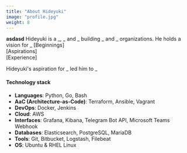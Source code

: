 ```yaml
---
title: "About Hideyuki"
image: "profile.jpg"
weight: 8
---
```

**asdasd**
Hideyuki is a _, _ and _ building _ and _ organizations. He holds a vision for _
[Beginnings]<br>
[Aspirations]<br>
[Experience]

Hideyuki's aspiration for _ led him to _


#### Technology stack

* **Languages**: Python, Go, Bash
* **AaC (Architecture-as-Code)**: Terraform, Ansible, Vagrant
* **DevOps**: Docker, Jenkins
* **Cloud**: AWS
* **Interfaces**: Grafana, Kibana, Telegram Bot API, Microsoft Teams Webhook
* **Databases**: Elasticsearch, PostgreSQL, MariaDB
* **Tools**: Git, Bitbucket, Logstash, Filebeat
* **OS**: Ubuntu & RHEL Linux


